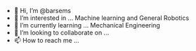 - 👋 Hi, I’m @barsems
- 👀 I’m interested in ... Machine learning and General Robotics
- 🌱 I’m currently learning ... Mechanical Engineering
- 💞️ I’m looking to collaborate on ... 
- 📫 How to reach me ...

<!---
barsems/barsems is a ✨ special ✨ repository because its `README.md` (this file) appears on your GitHub profile.
You can click the Preview link to take a look at your changes.
--->
